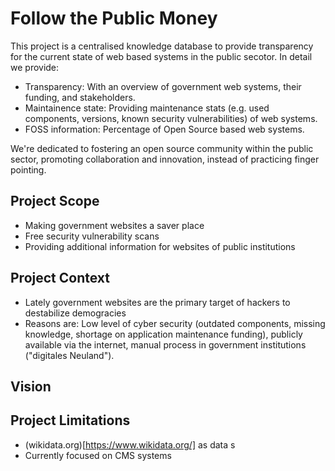 # Follow the Public Money
This project is a centralised knowledge database to provide transparency for the current state of web based systems in the public secotor. In detail we provide:

- Transparency: With an overview of government web systems, their funding, and stakeholders.
- Maintainence state: Providing maintenance stats (e.g. used components, versions, known security vulnerabilities) of web systems.
- FOSS information: Percentage of Open Source based web systems.

We're dedicated to fostering an open source community within the public sector, promoting collaboration and innovation, instead of practicing finger pointing.

## Project Scope

- Making government websites a saver place
- Free security vulnerability scans
- Providing additional information for websites of public institutions

## Project Context

- Lately government websites are the primary target of hackers to destabilize demogracies
- Reasons are: Low level of cyber security (outdated components, missing knowledge, shortage on application maintenance funding), publicly available via the internet, manual process in government institutions ("digitales Neuland").

## Vision

## Project Limitations

- (wikidata.org)[https://www.wikidata.org/] as data s
- Currently focused on CMS systems
